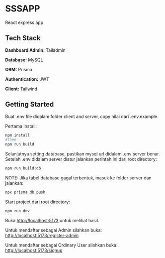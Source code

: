 #  SSSAPP

React express app


## Tech Stack

**Dashboard Admin:** Tailadmin

**Database:** MySQL

**ORM:** Prisma

**Authentication:** JWT

**Client:** Tailwind


## Getting Started

Buat .env file didalam folder client and server, copy nilai dari .env.example.

Pertama install:

```bash
npm install
#then
npm run build
```

Selanjutnya setting database, pastikan mysql url didalam .env server benar. Setelah .env didalam server diatur jalankan perintah ini dari root directory:

```bash
npm run build:db
```

NOTE: Jika tabel database gagal terbentuk, masuk ke folder server dan jalankan:

```bash
npx prisma db push
```

Start project dari root directory:

```bash
npm run dev
```


Buka [http://localhost:5173](http://localhost:5173/) untuk melihat hasil.

Untuk mendaftar sebagai Admin silahkan buka: [http://localhost:5173/register-admin](http://localhost:5173/register-admin)

Untuk mendaftar sebagai Ordinary User silahkan buka: [http://localhost:5173/signup](http://localhost:5173/signup) 

